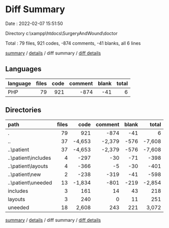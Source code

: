 # Diff Summary

Date : 2022-02-07 15:51:50

Directory c:\xampp\htdocs\SurgeryAndWound\doctor

Total : 79 files,  921 codes, -874 comments, -41 blanks, all 6 lines

[summary](results.md) / [details](details.md) / diff summary / [diff details](diff-details.md)

## Languages
| language | files | code | comment | blank | total |
| :--- | ---: | ---: | ---: | ---: | ---: |
| PHP | 79 | 921 | -874 | -41 | 6 |

## Directories
| path | files | code | comment | blank | total |
| :--- | ---: | ---: | ---: | ---: | ---: |
| . | 79 | 921 | -874 | -41 | 6 |
| .. | 37 | -4,653 | -2,379 | -576 | -7,608 |
| ..\patient | 37 | -4,653 | -2,379 | -576 | -7,608 |
| ..\patient\includes | 4 | -297 | -30 | -71 | -398 |
| ..\patient\layouts | 4 | -366 | -5 | -30 | -401 |
| ..\patient\new | 2 | -238 | -319 | -41 | -598 |
| ..\patient\uneeded | 13 | -1,834 | -801 | -219 | -2,854 |
| includes | 3 | 161 | 14 | 43 | 218 |
| layouts | 3 | 240 | 0 | 11 | 251 |
| uneeded | 18 | 2,608 | 243 | 221 | 3,072 |

[summary](results.md) / [details](details.md) / diff summary / [diff details](diff-details.md)